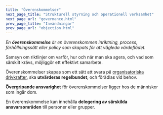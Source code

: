 ```yaml
---
title: "Överenskommelser"
next_page_title: "Strukturell styrning och operationell verksamhet"
next_page_url: "governance.html"
prev_page_title: "Invändningar"
prev_page_url: "objection.html"
---
```



_En **överenskommelse** är en överenskommen inriktning, process, förhållningssätt eller policy som skapats för att vägleda värdeflödet._

Samsyn om riktlinjer om varför, hur och när man ska agera, och vad som särskilt krävs, möjliggör ett effektivt samarbete.

Överenskommelser skapas som ett sätt att svara på <a href="glossary.html#entry-organizational-driver" class="glossary-tooltip" data-toggle="tooltip" title="Organisatorisk drivkraft: En drivkraft är en persons eller grupps motiv till att agera på en specifik situation. En drivkraft anses vara en **organisatorisk drivkraft** om ett svar på den skulle hjälpa organisationen att generera värde, minska spill och slöseri eller undvika oönskade konsekvenser.">organisatoriska drivkrafter</a>, ska **utvärderas regelbundet**, och förädlas vid behov.

**Övergripande ansvarighet** för överenskommelser ligger hos de människor som ingår dom.

En överenskommelse kan innehålla **delegering av särskilda ansvarsområden** till personer eller grupper.
